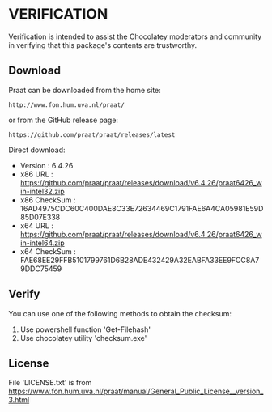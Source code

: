 # VERIFICATION
Verification is intended to assist the Chocolatey moderators and community in verifying that this package's contents are trustworthy.

## Download
Praat can be downloaded from the home site:  

    http://www.fon.hum.uva.nl/praat/
or from the GitHub release page:

    https://github.com/praat/praat/releases/latest

Direct download:   
- Version      : 6.4.26
- x86 URL      : https://github.com/praat/praat/releases/download/v6.4.26/praat6426_win-intel32.zip
- x86 CheckSum : 16AD4975CDC60C400DAE8C33E72634469C1791FAE6A4CA05981E59D85D07E338
- x64 URL      : https://github.com/praat/praat/releases/download/v6.4.26/praat6426_win-intel64.zip
- x64 CheckSum : FAE68EE29FFB5101799761D6B28ADE432429A32EABFA33EE9FCC8A79DDC75459

## Verify
You can use one of the following methods to obtain the checksum:
1. Use powershell function 'Get-Filehash'
2. Use chocolatey utility 'checksum.exe'

## License
File 'LICENSE.txt' is from https://www.fon.hum.uva.nl/praat/manual/General_Public_License__version_3.html
